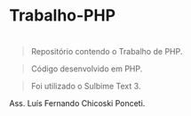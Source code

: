 # Trabalho-PHP  <h1>
>Repositório contendo o Trabalho de PHP.
  
>Código desenvolvido em PHP.

>Foi utilizado o Sulbime Text 3.

Ass.
Luís Fernando Chicoski Ponceti.
